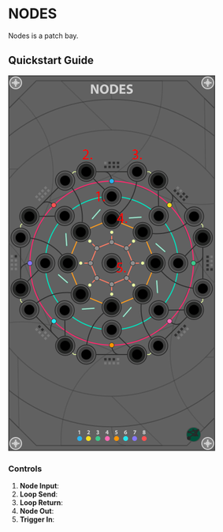 # NODES

Nodes is a patch bay.

## Quickstart Guide

![alt text](img/nodesg.png)<br>


### Controls
1. <b>Node Input</b>:
2. <b>Loop Send</b>: 
3. <b>Loop Return</b>:  
4. <b>Node Out</b>: 
5. <b>Trigger In</b>: 

